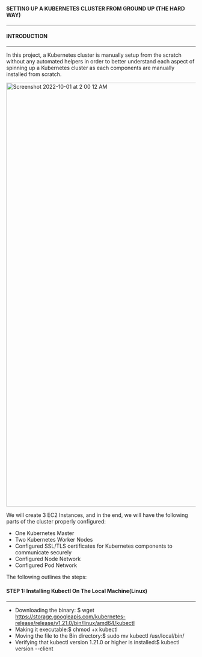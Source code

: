 #### SETTING UP A KUBERNETES CLUSTER FROM GROUND UP (THE HARD WAY)

---------------------------------------------------
#### INTRODUCTION

---------------------------------------------------
In this project, a Kubernetes cluster is manually setup from the scratch without any automated helpers in order to better understand each aspect of spinning up a Kubernetes cluster as each components are manually installed from scratch.

<img width="1123" alt="Screenshot 2022-10-01 at 2 00 12 AM" src="https://user-images.githubusercontent.com/105562242/193351690-ea15b16f-5746-41ae-9801-4c40ab6b9b01.png">

We will create 3 EC2 Instances, and in the end, we will have the following parts of the cluster properly configured:

* One Kubernetes Master
* Two Kubernetes Worker Nodes
* Configured SSL/TLS certificates for Kubernetes components to communicate securely
* Configured Node Network
* Configured Pod Network

The following outlines the steps:

#### STEP 1: Installing Kubectl On The Local Machine(Linux)
---------------------------------------------------------------
* Downloading the binary: $ wget https://storage.googleapis.com/kubernetes-release/release/v1.21.0/bin/linux/amd64/kubectl
* Making it executable:$ chmod +x kubectl
* Moving the file to the Bin directory:$ sudo mv kubectl /usr/local/bin/
* Verifying that kubectl version 1.21.0 or higher is installed:$ kubectl version --client
